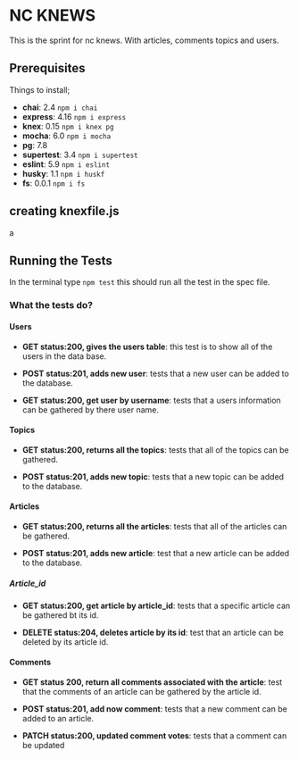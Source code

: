 # NC KNEWS

This is the sprint for nc knews. With articles, comments topics and users.

## Prerequisites

Things to install;

- **chai**: 2.4 `npm i chai`
- **express**: 4.16 `npm i express`
- **knex**: 0.15 `npm i knex pg`
- **mocha**: 6.0 `npm i mocha`
- **pg**: 7.8
- **supertest**: 3.4 `npm i supertest`
- **eslint**: 5.9 `npm i eslint`
- **husky**: 1.1 `npm i huskf`
- **fs**: 0.0.1 `npm i fs`

## creating knexfile.js

a 

## Running the Tests

In the terminal type `npm test` this should run all the test in the spec file.

### What the tests do?

#### Users

- **GET status:200, gives the users table**: this test is to show all of the users in the data base.

- **POST status:201, adds new user**: tests that a new user can be added to the database.
- **GET status:200, get user by username**: tests that a users information can be gathered by there user name.

#### Topics

- **GET status:200, returns all the topics**: tests that all of the topics can be gathered.

- **POST status:201, adds new topic**: tests that a new topic can be added to the database.

#### Articles

- **GET status:200, returns all the articles**: tests that all of the articles can be gathered.

- **POST status:201, adds new article**: test that a new article can be added to the database.

##### Article_id

- **GET status:200, get article by article_id**: tests that a specific article can be gathered bt its id.

- **DELETE status:204, deletes article by its id**: test that an article can be deleted by its article id.

#### Comments

- **GET status 200, return all comments associated with the article**: test that the comments of an article can be gathered by the article id.

- **POST status:201, add now comment**: tests that a new comment can be added to an article.

- **PATCH status:200, updated comment votes**: tests that a comment can be updated
